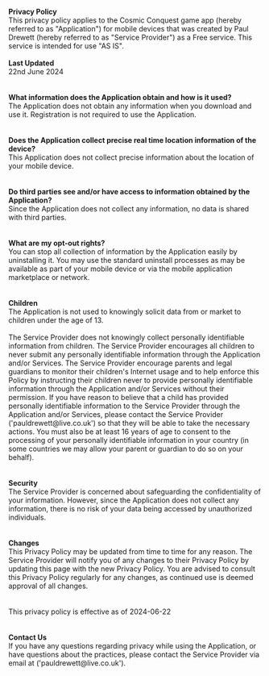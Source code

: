 **Privacy Policy**\
This privacy policy applies to the Cosmic Conquest game app (hereby referred to as "Application") for mobile devices that was created by Paul Drewett (hereby referred to as "Service Provider") as a Free service. This service is intended for use "AS IS".\
 \
**Last Updated**\
22nd June 2024\
 \
 \
**What information does the Application obtain and how is it used?**\
The Application does not obtain any information when you download and use it. Registration is not required to use the Application.\
 \
 \
**Does the Application collect precise real time location information of the device?**\
This Application does not collect precise information about the location of your mobile device.\
\
\
**Do third parties see and/or have access to information obtained by the Application?**\
Since the Application does not collect any information, no data is shared with third parties.\
\
\
**What are my opt-out rights?**\
You can stop all collection of information by the Application easily by uninstalling it. You may use the standard uninstall processes as may be available as part of your mobile device or via the mobile application marketplace or network.\
\
\
**Children**\
The Application is not used to knowingly solicit data from or market to children under the age of 13.\
\
The Service Provider does not knowingly collect personally identifiable information from children. The Service Provider encourages all children to never submit any personally identifiable information through the Application and/or Services. The Service Provider encourage parents and legal guardians to monitor their children's Internet usage and to help enforce this Policy by instructing their children never to provide personally identifiable information through the Application and/or Services without their permission. If you have reason to believe that a child has provided personally identifiable information to the Service Provider through the Application and/or Services, please contact the Service Provider ('pauldrewett&#64;live<!-- -->.co.uk') so that they will be able to take the necessary actions. You must also be at least 16 years of age to consent to the processing of your personally identifiable information in your country (in some countries we may allow your parent or guardian to do so on your behalf).\
\
\
**Security**\
The Service Provider is concerned about safeguarding the confidentiality of your information. However, since the Application does not collect any information, there is no risk of your data being accessed by unauthorized individuals.\
\
\
**Changes**\
This Privacy Policy may be updated from time to time for any reason. The Service Provider will notify you of any changes to their Privacy Policy by updating this page with the new Privacy Policy. You are advised to consult this Privacy Policy regularly for any changes, as continued use is deemed approval of all changes.\
\
\
This privacy policy is effective as of 2024-06-22\
\
\
**Contact Us**\
If you have any questions regarding privacy while using the Application, or have questions about the practices, please contact the Service Provider via email at ('pauldrewett&#64;live<!-- -->.co.uk').
  

